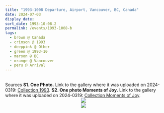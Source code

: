 ```yaml
---
title: "1993-1008 Departure, Airport, Vancouver, BC, Canada"
date: 2024-07-03
display_date: 
sort_date: 1993-10-08.2
permalink: /events/1993-1008-b
tags:
  - brown @ Canada
  - crimson @ 1993
  - deeppink @ Other
  - green @ 1993-10
  - maroon @ BC
  - orange @ Vancouver
  - peru @ Arrival
---
```


<br>

<wave-list>
  <list-title color="DarkSeaGreen" width="40">Sources</list-title>
  <list-item color="BlanchedAlmond" width="280"><b>S1. One Photo.</b> Link to the gallery where it was uploaded on 2024-0319: <a href="https://eternalmoments.smugmug.com/Collections/Edward-Saugstad-Collection/1993">Collection 1993</a>.</list-item>
  <list-item color="Lavender" width="280"><b>S2. One photo Moments of Joy.</b> Link to the gallery where it was uploaded on 2024-0319: <a href="https://eternalmoments.smugmug.com/Collections/Edward-Saugstad-Collection/Moments-of-Joy">Collection Moments of Joy</a>.</list-item>
  
</wave-list>

<div style="text-align: center"><img src="https://pub-bcc3cbe9b1e94ba1ac28915f7a3900fa.r2.dev/1993-1008_Departure_Airport_Vancouver_BC_Canada_01_(Photo_credit_Edward_Saugstad).jpg" /></div>

<div style="text-align: center"><img src="https://pub-bcc3cbe9b1e94ba1ac28915f7a3900fa.r2.dev/1993-1008_Departure_Airport_Vancouver_BC_Canada_01a_(Photo_credit_Edward_Saugstad).jpg" /></div>